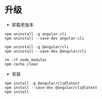 # 升级

* 卸载老版本
```
npm uninstall -g angular-cli
npm uninstall --save-dev angular-cli
```

```
npm uninstall -g @angular/cli
npm uninstall --save-dev @angular/cli
```

```
rm -rf node_modules
npm cache clean
```

* 安装
```
npm install -g @angular/cli@latest
npm install --save-dev @angular/cli@latest
npm install
```
